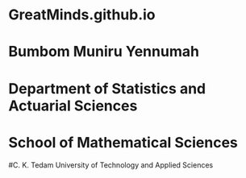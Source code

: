 # GreatMinds.github.io
# Bumbom Muniru Yennumah
# Department of Statistics and Actuarial Sciences
# School of Mathematical Sciences
#C. K. Tedam University of Technology and Applied Sciences 
